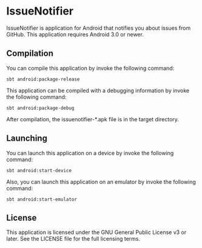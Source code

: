 # IssueNotifier

IssueNotifier is application for Android that notifies you about issues from GitHub. This application requires Android 3.0 or newer.

## Compilation

You can compile this application by invoke the following command:

    sbt android:package-release

This application can be compiled with a debugging information by invoke the following command:

    sbt android:package-debug

After compilation, the issuenotifier-*.apk file is in the target directory.

## Launching

You can launch this application on a device by invoke the following command:

    sbt android:start-device

Also, you can launch this application on an emulator by invoke the following command:

    sbt android:start-emulator

## License

This application is licensed under the GNU General Public License v3 or later. See the LICENSE
file for the full licensing terms.
